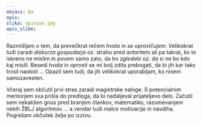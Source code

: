 ```yaml
---
objavi: Da
opis: 
slika: opinion.jpg
opis_slike:
---
```

Razmišljam o tem, da prevečkrat rečem <i>hvala</i> in <i>se opravičujem</i>. Velikokrat tudi zaradi <i>diskurza gospodarja</i> oz. strahu pred avtoriteto ali pa takrat, ko to iskreno ne mislim in povem samo zato, da bo <i>zgledalo</i> oz. da si ne bo kdo kaj mislil. Besedi <i>hvala</i> in <i>oprosti</i> se mi bolj zdita prebogati, da bi jih kar tako trosil naokoli ... Opazil sem tudi, da jih velikokrat uporabljam, ko nisem samozavesten.

Včeraj sem občutil prvi stres zaradi magistrske naloge. S potencialnim mentorjem sva prišla do predloga, da bi nadaljeval prijateljevo delo. Začutil sem nekakšen gnus pred branjem člankov, matematiko, razumevanjem nekih ŽBLJ algoritmov ... a vendar tudi malce motivacije in navdiha. Pogrešam občutek želje po izzivu.